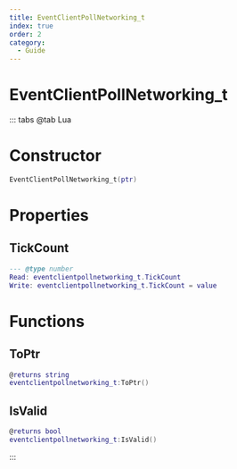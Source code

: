 ```yaml
---
title: EventClientPollNetworking_t
index: true
order: 2
category:
  - Guide
---
```


# EventClientPollNetworking_t

::: tabs
@tab Lua
# Constructor
```lua
EventClientPollNetworking_t(ptr)
```
# Properties
## TickCount 
```lua
--- @type number
Read: eventclientpollnetworking_t.TickCount
Write: eventclientpollnetworking_t.TickCount = value
```
# Functions
## ToPtr
```lua
@returns string
eventclientpollnetworking_t:ToPtr()
```
## IsValid
```lua
@returns bool
eventclientpollnetworking_t:IsValid()
```

:::